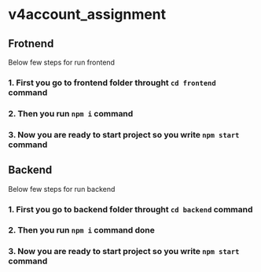 # v4account_assignment

## Frotnend 

Below few steps for run frontend

### 1. First you go to frontend folder throught `cd frontend` command

### 2. Then you run `npm i` command

### 3. Now you are ready to start project so you write `npm start` command

## Backend

Below few steps for run backend

### 1. First you go to backend folder throught `cd backend` command

### 2. Then you run `npm i` command done

### 3. Now you are ready to start project so you write `npm start` command
